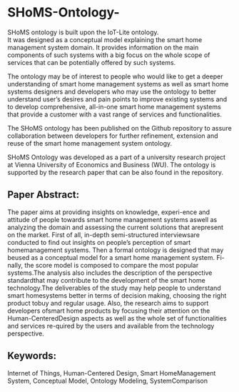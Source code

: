 # SHoMS-Ontology-

SHoMS ontology is built upon the IoT-Lite ontology.  
It was designed as a conceptual model explaining the smart home management system domain. 
It provides information on the main components of such systems with a big focus on the whole scope of services that can be potentially offered by such systems.  

The ontology may be of interest to people who would like to get a deeper understanding of smart home management systems 
as well as smart home systems designers and developers who may use the ontology to better understand user’s desires and pain points to improve existing systems 
and to develop comprehensive, all-in-one smart home management systems that provide a customer with a vast range of services and functionalities.  

The SHoMS ontology has been published on the Github repository to assure collaboration between developers for further refinement, 
extension and reuse of the smart home management system ontology.

SHoMS Ontology was developed as a part of a university research project at Vienna University of Economics and Business (WU).
The ontology is supported by the research paper that can be also found in the repository. 


## Paper Abstract:
The paper aims at providing insights on knowledge, experi-ence and attitude of people towards smart home management systems aswell as analyzing the domain and assessing the current solutions that arepresent on the market. First of all, in-depth semi-structured interviewsare conducted to find out insights on people’s perception of smart homemanagement systems. Then a formal ontology is designed that may beused as a conceptual model for a smart home management system. Fi-nally, the score model is composed to compare the most popular systems.The  analysis  also  includes  the  description  of  the  perspective  standardthat may contribute to the development of the smart home technology.The deliverables of the study may help people to understand smart homesystems better in terms of decision making, choosing the right product tobuy and regular usage. Also, the research aims to support developers ofsmart home products by focusing their attention on the Human-CenteredDesign aspects as well as the whole set of functionalities and services re-quired by the users and available from the technology perspective.

## Keywords:
Internet of Things,  Human-Centered Design,  Smart HomeManagement System,  Conceptual Model,  Ontology Modeling,  SystemComparison


